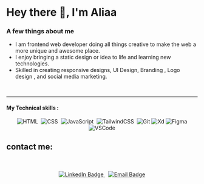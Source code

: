
# Hey there :wave:, I'm Aliaa 

### A few things about me
- I am frontend web developer doing all things creative to make the web a more unique and awesome place.
- I enjoy bringing a static design or idea to life and learning new technologies.
- Skilled in creating responsive designs, UI Design, Branding , Logo design , and social media marketing.
<!-- - Graduated in 2021 with a B.S. in Web Design & Development from Southern New Hampshire University
 - Currently working on a web application for film photography and for international travel -->

<br>

---

####  My Technical skills :
<div align="center">
<div>
  <img src="./icons/ai.png" title="HTML5" alt="HTML" />&nbsp;
  <img src="./icons/boot.png"  title="CSS3" alt="CSS" />&nbsp;
  <img src="./icons/css.png" title="JavaScript" alt="JavaScript" />&nbsp;
  <img src="./icons/html.png" title="TailwindCSS" alt="TailwindCSS"  />&nbsp;
  <img src="./icons/js (2).png" title="Git" alt="Git" />
  <img src="./icons/ps.png" title="Xd" alt="Xd"/>
  <img src="./icons/react.png" title="Figma" alt="Figma" />
  <img src="./icons/xd.png" title="VSCode" alt="VSCode"/>
 
</div>
</div>



## contact me:
<div id="badges" align ="center">
  <br><br>
  <a href="">
    <img src="https://img.shields.io/badge/LinkedIn-blue?style=for-the-badge&logo=linkedin&logoColor=white" alt="LinkedIn Badge"/>
  </a>&nbsp;
 
 
  <a href="">
    <img src="https://img.shields.io/badge/Gmail-blue?style=for-the-badge&logo=gmail&logoColor=white&color=bb001b" alt="Email Badge" />
  </a>
  
  
</div>



